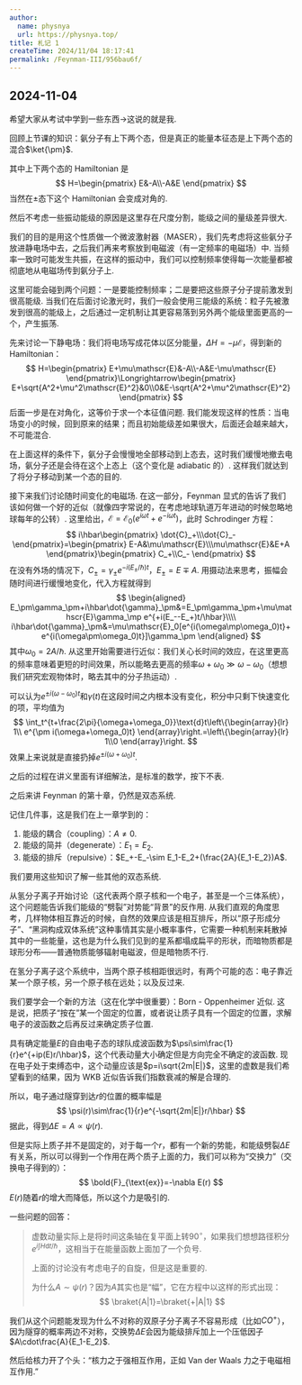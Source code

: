 ```yaml
---
author:
  name: physnya
  url: https://physnya.top/
title: 札记 1
createTime: 2024/11/04 18:17:41
permalink: /Feynman-III/956bau6f/
---
```

## 2024-11-04

希望大家从考试中学到一些东西$\longrightarrow$这说的就是我.

回顾上节课的知识：氨分子有上下两个态，但是真正的能量本征态是上下两个态的混合$\ket{\pm}$.

其中上下两个态的 Hamiltonian 是
$$
H=\begin{pmatrix}
E&-A\\-A&E
\end{pmatrix}
$$
当然在$\pm$态下这个 Hamiltonian 会变成对角的.

然后不考虑一些振动能级的原因是这里存在尺度分割，能级之间的量级差异很大.

我们的目的是用这个性质做一个微波激射器（MASER），我们先考虑将这些氨分子放进静电场中去，之后我们再来考察放到电磁波（有一定频率的电磁场）中. 当频率一致时可能发生共振，在这样的振动中，我们可以控制频率使得每一次能量都被彻底地从电磁场传到氨分子上.

这里可能会碰到两个问题：一是要能控制频率；二是要把这些原子分子提前激发到很高能级. 当我们在后面讨论激光时，我们一般会使用三能级的系统：粒子先被激发到很高的能级上，之后通过一定机制让其更容易落到另外两个能级里面更高的一个，产生振荡.

先来讨论一下静电场：我们将电场写成花体以区分能量，$\Delta H=-\mu\mathscr{E}$，得到新的 Hamiltonian：
$$
H=\begin{pmatrix}
E+\mu\mathscr{E}&-A\\-A&E-\mu\mathscr{E}
\end{pmatrix}\Longrightarrow\begin{pmatrix}
E+\sqrt{A^2+\mu^2\mathscr{E}^2}&0\\0&E-\sqrt{A^2+\mu^2\mathscr{E}^2}
\end{pmatrix}
$$
后面一步是在对角化，这等价于求一个本征值问题. 我们能发现这样的性质：当电场变小的时候，回到原来的结果；而且初始能级差如果很大，后面还会越来越大，不可能混合.

在上面这样的条件下，氨分子会慢慢地全部移动到上态去，这时我们缓慢地撤去电场，氨分子还是会待在这个上态上（这个变化是 adiabatic 的）. 这样我们就达到了将分子移动到某一个态的目的.

接下来我们讨论随时间变化的电磁场. 在这一部分，Feynman 显式的告诉了我们该如何做一个好的近似（就像四字常说的，在考虑地球轨道万年进动的时候忽略地球每年的公转）. 这里给出，$\mathscr{E}=\mathscr{E}_0(e^{i\omega t}+e^{-i\omega t})$，此时 Schrodinger 方程：
$$
i\hbar\begin{pmatrix}
\dot{C}_+\\\dot{C}_-
\end{pmatrix}=\begin{pmatrix}
E-A&\mu\mathscr{E}\\\mu\mathscr{E}&E+A
\end{pmatrix}\begin{pmatrix}
C_+\\C_-
\end{pmatrix}
$$
在没有外场的情况下，$C_{\pm}=\gamma_{\pm} e^{-i(E_\pm/\hbar)t}$，$E_{\pm}=E\mp A$. 用摄动法来思考，振幅会随时间进行缓慢地变化，代入方程就得到
$$
\begin{aligned}
E_\pm\gamma_\pm+i\hbar\dot{\gamma}_\pm&=E_\pm\gamma_\pm+\mu\mathscr{E}\gamma_\mp e^{+i(E_--E_+)t/\hbar}\\\\
i\hbar\dot{\gamma}_\pm&=\mu\mathscr{E}_0[e^{i(\omega\mp\omega_0)t}+e^{i(\omega\pm\omega_0)t}]\gamma_\pm
\end{aligned}
$$
其中$\omega_0=2A/\hbar$. 从这里开始需要进行近似：我们关心长时间的效应，在这里更高的频率意味着更短的时间效果，所以能略去更高的频率$\omega+\omega_0\gg\omega-\omega_0$（想想我们研究宏观物体时，略去其中的分子热运动）.

可以认为$e^{\pm i(\omega-\omega_0)t}$和$\gamma(t)$在这段时间之内根本没有变化，积分中只剩下快速变化的项，平均值为
$$
\int_t^{t+\frac{2\pi}{\omega+\omega_0}}\text{d}t\left\{\begin{array}{lr}
1\\
e^{\pm i(\omega+\omega_0)t}
\end{array}\right.=\left\{\begin{array}{lr}
1\\0
\end{array}\right.
$$
效果上来说就是直接扔掉$e^{\pm i(\omega+\omega_0)t}$.

之后的过程在讲义里面有详细解法，是标准的数学，按下不表.

之后来讲 Feynman 的第十章，仍然是双态系统.

记住几件事，这是我们在上一章学到的：

1. 能级的耦合（coupling）：$A\neq0$.
2. 能级的简并（degenerate）：$E_1=E_2$.
3. 能级的排斥（repulsive）：$E_+-E_-\sim E_1-E_2+(\frac{2A}{E_1-E_2})A$.

我们要用这些知识了解一些其他的双态系统.

从氢分子离子开始讨论（这代表两个原子核和一个电子，甚至是一个三体系统），这个问题能告诉我们能级的“劈裂”对势能“背景”的反作用. 从我们直观的角度思考，几样物体相互靠近的时候，自然的效果应该是相互排斥，所以“原子形成分子”、“黑洞构成双体系统”这种事情其实是小概率事件，它需要一种机制来耗散掉其中的一些能量，这也是为什么我们见到的星系都塌成扁平的形状，而暗物质都是球形分布——普通物质能够辐射电磁波，但是暗物质不行.

在氢分子离子这个系统中，当两个原子核相距很远时，有两个可能的态：电子靠近某一个原子核，另一个原子核在远处；以及反过来.

我们要学会一个新的方法（这在化学中很重要）：Born - Oppenheimer 近似. 这是说，把质子“按在”某一个固定的位置，或者说让质子具有一个固定的位置，求解电子的波函数之后再反过来确定质子位置.

具有确定能量$E$的自由电子态的球队成波函数为$\psi\sim\frac{1}{r}e^{+ip(E)r/\hbar}$，这个代表动量大小确定但是方向完全不确定的波函数. 现在电子处于束缚态中，这个动量应该是$p=i\sqrt{2m|E|}$，这里的虚数是我们希望看到的结果，因为 WKB 近似告诉我们指数衰减的解是合理的.

所以，电子通过隧穿到达$r$的位置的概率幅是
$$
\psi(r)\sim\frac{1}{r}e^{-\sqrt{2m|E|}r/\hbar}
$$
据此，得到$\Delta E=A\propto\psi(r)$.

但是实际上质子并不是固定的，对于每一个$r$，都有一个新的势能，和能级劈裂$\Delta E$有关系，所以可以得到一个作用在两个质子上面的力，我们可以称为“交换力”（交换电子得到的）：
$$
\bold{F}_{\text{ex}}=-\nabla E(r)
$$
$E(r)$随着$r$的增大而降低，所以这个力是吸引的.

一些问题的回答：

> 虚数动量实际上是将时间这条轴在复平面上转$90^\circ$，如果我们想想路径积分$e^{i\int H\text{d}t/\hbar}$，这相当于在能量函数上面加了一个负号.
>
> 上面的讨论没有考虑电子的自旋，但是这是重要的.
>
> 为什么$A\sim\psi(r)$？因为$A$其实也是“幅”，它在方程中以这样的形式出现：
>$$
> \braket{A|1}=\braket{+|A|1}
>$$

我们从这个问题能发现为什么不对称的双原子分子离子不容易形成（比如$CO^+$），因为隧穿的概率两边不对称，交换势$\Delta E$会因为能级排斥加上一个压低因子$A\cdot\frac{A}{E_1-E_2}$.

然后给核力开了个头：“核力之于强相互作用，正如 Van der Waals 力之于电磁相互作用.”
